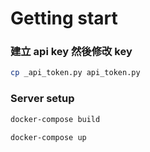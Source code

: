 # Getting start

### 建立 api key 然後修改 key

```sh
cp _api_token.py api_token.py
```

### Server setup

```sh
docker-compose build

docker-compose up
```
